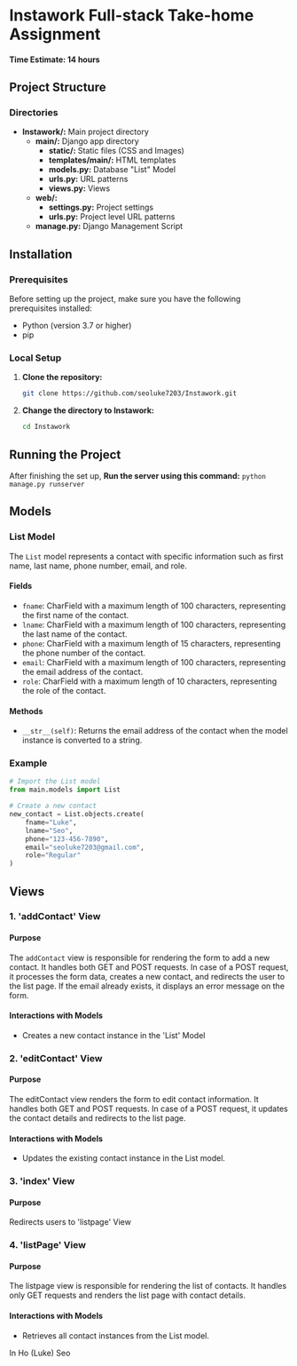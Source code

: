 # Instawork Full-stack Take-home Assignment
#### Time Estimate: 14 hours




## Project Structure

### Directories

- **Instawork/:** Main project directory
  - **main/:** Django app directory
    - **static/:** Static files (CSS and Images)
    - **templates/main/:** HTML templates
    - **models.py:** Database "List" Model
    - **urls.py:** URL patterns
    - **views.py:** Views
  - **web/:**
    - **settings.py:** Project settings
    - **urls.py:** Project level URL patterns
  - **manage.py:** Django Management Script

## Installation

### Prerequisites

Before setting up the project, make sure you have the following prerequisites installed:

- Python (version 3.7 or higher)
- pip

### Local Setup

1. **Clone the repository:**
    ```bash
    git clone https://github.com/seoluke7203/Instawork.git
    ```

2. **Change the directory to Instawork:**
    ```bash
    cd Instawork
    ```


## Running the Project

After finishing the set up, **Run the server using this command:**
    ```
    python manage.py runserver
    ```


## Models

### List Model
The `List` model represents a contact with specific information such as first name, last name, phone number, email, and role.

#### Fields

- `fname`: CharField with a maximum length of 100 characters, representing the first name of the contact.
- `lname`: CharField with a maximum length of 100 characters, representing the last name of the contact.
- `phone`: CharField with a maximum length of 15 characters, representing the phone number of the contact.
- `email`: CharField with a maximum length of 100 characters, representing the email address of the contact.
- `role`: CharField with a maximum length of 10 characters, representing the role of the contact.
#### Methods

- `__str__(self)`: Returns the email address of the contact when the model instance is converted to a string.

### Example

```python
# Import the List model
from main.models import List

# Create a new contact
new_contact = List.objects.create(
    fname="Luke",
    lname="Seo",
    phone="123-456-7890",
    email="seoluke7203@gmail.com",
    role="Regular"
)

```

## Views

### 1. 'addContact' View
#### Purpose
The `addContact` view is responsible for rendering the form to add a new contact. It handles both GET and POST requests. In case of a POST request, it processes the form data, creates a new contact, and redirects the user to the list page. If the email already exists, it displays an error message on the form.

#### Interactions with Models
- Creates a new contact instance in the 'List' Model

### 2. 'editContact' View
#### Purpose
The editContact view renders the form to edit contact information. It handles both GET and POST requests. In case of a POST request, it updates the contact details and redirects to the list page.

#### Interactions with Models
- Updates the existing contact instance in the List model.

### 3. 'index' View
#### Purpose
Redirects users to 'listpage' View

### 4. 'listPage' View
#### Purpose
The listpage view is responsible for rendering the list of contacts. It handles only GET requests and renders the list page with contact details.

#### Interactions with Models
- Retrieves all contact instances from the List model.



In Ho (Luke) Seo

